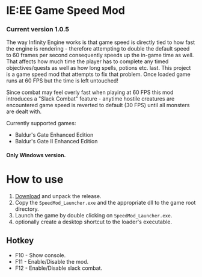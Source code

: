# IE:EE Game Speed Mod

### Current version 1.0.5
The way Infinity Engine works is that game speed is directly tied to how fast the engine is rendering - therefore attempting to double the default speed to 60 frames per second consequently speeds up the in-game time as well. That affects how much time the player has to complete any timed objectives/quests as well as how long spells, potions etc. last. This project is a game speed mod that attempts to fix that problem. Once loaded game runs at 60 FPS but the time is left untouched!

Since combat may feel overly fast when playing at 60 FPS this mod introduces a "Slack Combat" feature - anytime hostile creatures are encountered game speed is reverted to default (30 FPS) until all monsters are dealt with.

Currently supported games:

* Baldur's Gate Enhanced Edition
* Baldur's Gate II Enhanced Edition

#### Only Windows version.

# How to use

1. [Download](https://github.com/Nesae-avi/IE-EE-GameSpeedMod/releases/latest) and unpack the release.
2. Copy the `SpeedMod_Launcher.exe` and the appropriate dll to the game root directory.
3. Launch the game by double clicking on `SpeedMod_Launcher.exe`.
4. optionally create a desktop shortcut to the loader's executable.

## Hotkey

* F10 - Show console.
* F11 - Enable/Disable the mod.
* F12 - Enable/Disable slack combat.
